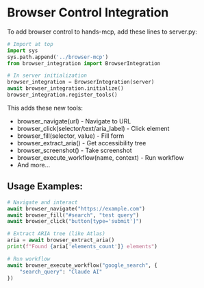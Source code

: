# Browser Control Integration

To add browser control to hands-mcp, add these lines to server.py:

```python
# Import at top
import sys
sys.path.append('../browser-mcp')
from browser_integration import BrowserIntegration

# In server initialization
browser_integration = BrowserIntegration(server)
await browser_integration.initialize()
browser_integration.register_tools()
```

This adds these new tools:
- browser_navigate(url) - Navigate to URL
- browser_click(selector/text/aria_label) - Click element
- browser_fill(selector, value) - Fill form
- browser_extract_aria() - Get accessibility tree
- browser_screenshot() - Take screenshot
- browser_execute_workflow(name, context) - Run workflow
- And more...

## Usage Examples:

```python
# Navigate and interact
await browser_navigate("https://example.com")
await browser_fill("#search", "test query")
await browser_click("button[type='submit']")

# Extract ARIA tree (like Atlas)
aria = await browser_extract_aria()
print(f"Found {aria['elements_count']} elements")

# Run workflow
await browser_execute_workflow("google_search", {
    "search_query": "Claude AI"
})
```
